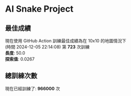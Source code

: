 
# AI Snake Project

## **最佳成績**





























































































































































































































































































現在使用 GitHub Action 訓練最佳成績為在 10x10 的地圖情況下  
(時間 2024-12-05 22:14:08) 第 **723** 次訓練  
**長度**: 50.0  
**探索值**: 0.0267



























































































































































































































































































































































































































































































































































































## 總訓練次數
現在已經訓練了: **966000** 次
